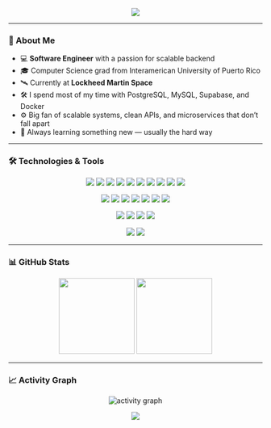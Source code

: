 
<p align="center">
  <img src="https://capsule-render.vercel.app/api?type=waving&color=gradient&customColorList=2,3,30&height=180&section=header&text=Pedro%20Lorenzo&fontSize=60&animation=fadeIn&desc=Welcome%20to%20my%20GitHub%20Profile&descSize=25&descAlignY=75"/>
</p>



---

### 🚀 About Me

- 💻 **Software Engineer** with a passion for scalable backend
- 🎓 Computer Science grad from Interamerican University of Puerto Rico
- 🛰️ Currently at **Lockheed Martin Space**
- 🛠️ I spend most of my time with PostgreSQL, MySQL, Supabase, and Docker
- ⚙️ Big fan of scalable systems, clean APIs, and microservices that don’t fall apart
- 🌱 Always learning something new — usually the hard way
  

---

### 🛠️ Technologies & Tools

<p align="center">
  <img src="https://img.shields.io/badge/-JavaScript-black?style=flat-square&logo=javascript" />
  <img src="https://img.shields.io/badge/-Python-black?style=flat-square&logo=python" />
  <img src="https://img.shields.io/badge/-Node.js-black?style=flat-square&logo=node.js" />
  <img src="https://img.shields.io/badge/-React-black?style=flat-square&logo=react" />
  <img src="https://img.shields.io/badge/-React_Native-black?style=flat-square&logo=react" />
  <img src="https://img.shields.io/badge/-Angular-DD0031?style=flat-square&logo=angular" />
  <img src="https://img.shields.io/badge/-PHP-777BB4?style=flat-square&logo=php&logoColor=white" />
  <img src="https://img.shields.io/badge/-Java-E34A86?style=flat-square&logo=java" />
  <img src="https://img.shields.io/badge/-C++-00599C?style=flat-square&logo=c%2B%2B" />
  <img src="https://img.shields.io/badge/-C%23-239120?style=flat-square&logo=c-sharp" />
</p>

<p align="center">
  <img src="https://img.shields.io/badge/-HTML5-E34F26?style=flat-square&logo=html5&logoColor=white" />
  <img src="https://img.shields.io/badge/-CSS3-1572B6?style=flat-square&logo=css3" />
  <img src="https://img.shields.io/badge/-Redis-black?style=flat-square&logo=redis" />
  <img src="https://img.shields.io/badge/-PostgreSQL-336791?style=flat-square&logo=postgresql" />
  <img src="https://img.shields.io/badge/-Firebase-FFCA28?style=flat-square&logo=firebase&logoColor=black" />
  <img src="https://img.shields.io/badge/-Supabase-3ECF8E?style=flat-square&logo=supabase&logoColor=white" />
  <img src="https://img.shields.io/badge/-MySQL-black?style=flat-square&logo=mysql" />
</p>

<p align="center">
  <img src="https://img.shields.io/badge/-Docker-black?style=flat-square&logo=docker" />
  <img src="https://img.shields.io/badge/-Digital%20Ocean-darkblue?style=flat-square&logo=digitalocean" />
  <img src="https://img.shields.io/badge/-Git-black?style=flat-square&logo=git" />
  <img src="https://img.shields.io/badge/-GitHub-181717?style=flat-square&logo=github" />
</p>

<p align="center">
  <img src="https://img.shields.io/badge/-Linux-FCC624?style=flat-square&logo=linux&logoColor=black" />
  <img src="https://img.shields.io/badge/-Ubuntu-E95420?style=flat-square&logo=ubuntu&logoColor=white" />
</p>

---

### 📊 GitHub Stats

<p align="center">
  <img height="150em" src="https://github-readme-stats.vercel.app/api?username=PALR-DEV&title_color=3498db&text_color=2ecc71&icon_color=3498db&bg_color=00000000&hide_border=true&show_icons=true&include_all_commits=true&count_private=true&disable_animations=true"/>
  <img height="150em" src="https://github-readme-stats.vercel.app/api/top-langs/?username=PALR-DEV&theme=github_dark&layout=compact&hide_border=true"/>
</p>

---

### 📈 Activity Graph

<p align="center">
  <img src="https://github-readme-activity-graph.vercel.app/graph?username=palr-dev&theme=github-compact&custom_title=PALR-DEV%20Activity%20Graph&hide_border=true" alt="activity graph"/>
</p>

<p align="center">
  <img src="https://capsule-render.vercel.app/api?type=waving&color=gradient&customColorList=2,3,30&height=100&section=footer"/>
</p>
